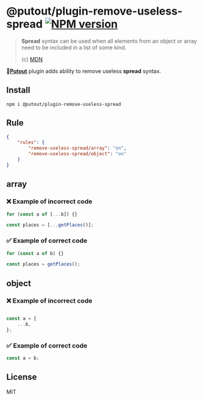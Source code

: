# @putout/plugin-remove-useless-spread [![NPM version][NPMIMGURL]][NPMURL]

[NPMIMGURL]: https://img.shields.io/npm/v/@putout/plugin-remove-useless-spread.svg?style=flat&longCache=true
[NPMURL]: https://npmjs.org/package/@putout/plugin-remove-useless-spread "npm"

> **Spread** syntax can be used when all elements from an object or array need to be included in a list of some kind.
>
> (c) [MDN](https://developer.mozilla.org/en-US/docs/Web/JavaScript/Reference/Operators/Spread_syntax)

🐊[**Putout**](https://github.com/coderaiser/putout) plugin adds ability to remove useless **spread** syntax.

## Install

```
npm i @putout/plugin-remove-useless-spread
```

## Rule

```json
{
    "rules": {
        "remove-useless-spread/array": "on",
        "remove-useless-spread/object": "on"
    }
}
```

## array

### ❌ Example of incorrect code

```js
for (const a of [...b]) {}

const places = [...getPlaces()];
```

### ✅ Example of correct code

```js
for (const a of b) {}

const places = getPlaces();
```

## object

### ❌ Example of incorrect code

```js

const a = {
    ...b,
};
```

### ✅ Example of correct code

```js
const a = b;
```

## License

MIT
